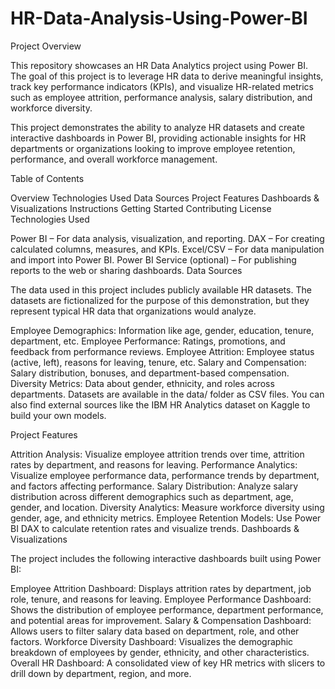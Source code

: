 # HR-Data-Analysis-Using-Power-BI
Project Overview

This repository showcases an HR Data Analytics project using Power BI. The goal of this project is to leverage HR data to derive meaningful insights, track key performance indicators (KPIs), and visualize HR-related metrics such as employee attrition, performance analysis, salary distribution, and workforce diversity.

This project demonstrates the ability to analyze HR datasets and create interactive dashboards in Power BI, providing actionable insights for HR departments or organizations looking to improve employee retention, performance, and overall workforce management.

Table of Contents

Overview
Technologies Used
Data Sources
Project Features
Dashboards & Visualizations
Instructions
Getting Started
Contributing
License
Technologies Used

Power BI – For data analysis, visualization, and reporting.
DAX – For creating calculated columns, measures, and KPIs.
Excel/CSV – For data manipulation and import into Power BI.
Power BI Service (optional) – For publishing reports to the web or sharing dashboards.
Data Sources

The data used in this project includes publicly available HR datasets. The datasets are fictionalized for the purpose of this demonstration, but they represent typical HR data that organizations would analyze.

Employee Demographics: Information like age, gender, education, tenure, department, etc.
Employee Performance: Ratings, promotions, and feedback from performance reviews.
Employee Attrition: Employee status (active, left), reasons for leaving, tenure, etc.
Salary and Compensation: Salary distribution, bonuses, and department-based compensation.
Diversity Metrics: Data about gender, ethnicity, and roles across departments.
Datasets are available in the data/ folder as CSV files. You can also find external sources like the IBM HR Analytics dataset on Kaggle to build your own models.

Project Features

Attrition Analysis: Visualize employee attrition trends over time, attrition rates by department, and reasons for leaving.
Performance Analytics: Visualize employee performance data, performance trends by department, and factors affecting performance.
Salary Distribution: Analyze salary distribution across different demographics such as department, age, gender, and location.
Diversity Analytics: Measure workforce diversity using gender, age, and ethnicity metrics.
Employee Retention Models: Use Power BI DAX to calculate retention rates and visualize trends.
Dashboards & Visualizations

The project includes the following interactive dashboards built using Power BI:

Employee Attrition Dashboard: Displays attrition rates by department, job role, tenure, and reasons for leaving.
Employee Performance Dashboard: Shows the distribution of employee performance, department performance, and potential areas for improvement.
Salary & Compensation Dashboard: Allows users to filter salary data based on department, role, and other factors.
Workforce Diversity Dashboard: Visualizes the demographic breakdown of employees by gender, ethnicity, and other characteristics.
Overall HR Dashboard: A consolidated view of key HR metrics with slicers to drill down by department, region, and more.
